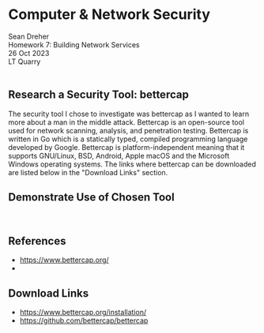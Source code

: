 # **Computer & Network Security**
Sean Dreher  <br />
Homework 7: Building Network Services  <br />
26 Oct 2023  <br />
LT Quarry <br />
<br />

## **Research a Security Tool: bettercap**
The security tool I chose to investigate was bettercap as I wanted to learn more about a man in the middle attack. Bettercap is an open-source tool used for network scanning, analysis, and penetration testing. Bettercap is written in Go which is a statically typed, compiled programming language developed by Google. Bettercap is platform-independent meaning that it supports GNU/Linux, BSD, Android, Apple macOS and the Microsoft Windows operating systems. The links where bettercap can be downloaded are listed below in the "Download Links" section.
<br />

## **Demonstrate Use of Chosen Tool**

 <br />

## **References**
* https://www.bettercap.org/
* 

## **Download Links**
* https://www.bettercap.org/installation/
* https://github.com/bettercap/bettercap

